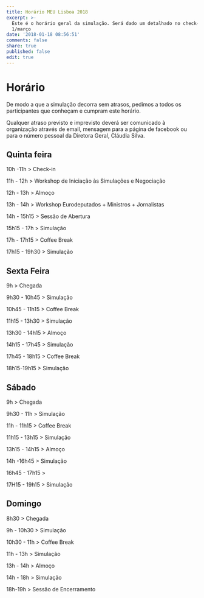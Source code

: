 ```yaml
---
title: Horário MEU Lisboa 2018
excerpt: >-
  Este é o horário geral da simulação. Será dado um detalhado no check-in, dia
  1/março
date: '2018-01-18 08:56:51'
comments: false
share: true
published: false
edit: true
---
```

# Horário

De modo a que a simulação decorra sem atrasos, pedimos a todos os participantes que conheçam e cumpram este horário.

Qualquer atraso previsto e imprevisto deverá ser comunicado à organização através de email, mensagem para a página de facebook ou para o número pessoal da Diretora Geral, Cláudia Silva. 

## Quinta feira

10h -11h > Check-in

11h - 12h > Workshop de Iniciação às Simulações e Negociação

12h - 13h > Almoço

13h - 14h > Workshop Eurodeputados + Ministros + Jornalistas

14h - 15h15 > Sessão de Abertura

15h15 - 17h > Simulação

17h - 17h15 > Coffee Break

17h15 - 19h30 > Simulação



## Sexta Feira

9h > Chegada

9h30 - 10h45 > Simulação

10h45 - 11h15 > Coffee Break

11h15 - 13h30 > Simulação

13h30 - 14h15 > Almoço

14h15 - 17h45 > Simulação

17h45 - 18h15 > Coffee Break

18h15-19h15 > Simulação



## Sábado

9h > Chegada

9h30 - 11h > Simulação

11h - 11h15 > Coffee Break

11h15 - 13h15 > Simulação

13h15 - 14h15 > Almoço

14h -16h45 > Simulação

16h45 - 17h15 > 

17H15 - 19h15 > Simulação



## **Domingo**

8h30 > Chegada

9h - 10h30 > Simulação

10h30 - 11h > Coffee Break

11h - 13h > Simulação

13h - 14h > Almoço

14h - 18h > Simulação

18h-19h > Sessão de Encerramento
